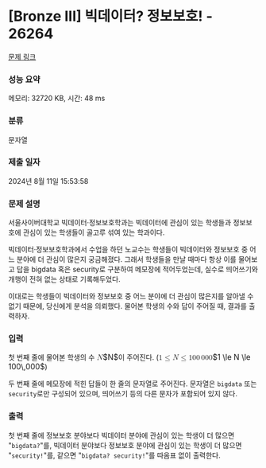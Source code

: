# [Bronze III] 빅데이터? 정보보호! - 26264 

[문제 링크](https://www.acmicpc.net/problem/26264) 

### 성능 요약

메모리: 32720 KB, 시간: 48 ms

### 분류

문자열

### 제출 일자

2024년 8월 11일 15:53:58

### 문제 설명

<p>서울사이버대학교 빅데이터·정보보호학과는 빅데이터에 관심이 있는 학생들과 정보보호에 관심이 있는 학생들이 골고루 섞여 있는 학과이다.</p>

<p>빅데이터·정보보호학과에서 수업을 하던 노교수는 학생들이 빅데이터와 정보보호 중 어느 분야에 더 관심이 많은지 궁금해졌다. 그래서 학생들을 만날 때마다 항상 이를 물어보고 답을 bigdata 혹은 security로 구분하여 메모장에 적어두었는데, 실수로 띄어쓰기와 개행이 전혀 없는 상태로 기록해두었다.</p>

<p>이대로는 학생들이 빅데이터와 정보보호 중 어느 분야에 더 관심이 많은지를 알아낼 수 없기 때문에, 당신에게 분석을 의뢰했다. 물어본 학생의 수와 답이 주어질 때, 결과를 출력하자.</p>

### 입력 

 <p>첫 번째 줄에 물어본 학생의 수 <mjx-container class="MathJax" jax="CHTML" style="font-size: 109%; position: relative;"><mjx-math class="MJX-TEX" aria-hidden="true"><mjx-mi class="mjx-i"><mjx-c class="mjx-c1D441 TEX-I"></mjx-c></mjx-mi></mjx-math><mjx-assistive-mml unselectable="on" display="inline"><math xmlns="http://www.w3.org/1998/Math/MathML"><mi>N</mi></math></mjx-assistive-mml><span aria-hidden="true" class="no-mathjax mjx-copytext">$N$</span></mjx-container>이 주어진다. (<mjx-container class="MathJax" jax="CHTML" style="font-size: 109%; position: relative;"><mjx-math class="MJX-TEX" aria-hidden="true"><mjx-mn class="mjx-n"><mjx-c class="mjx-c31"></mjx-c></mjx-mn><mjx-mo class="mjx-n" space="4"><mjx-c class="mjx-c2264"></mjx-c></mjx-mo><mjx-mi class="mjx-i" space="4"><mjx-c class="mjx-c1D441 TEX-I"></mjx-c></mjx-mi><mjx-mo class="mjx-n" space="4"><mjx-c class="mjx-c2264"></mjx-c></mjx-mo><mjx-mn class="mjx-n" space="4"><mjx-c class="mjx-c31"></mjx-c><mjx-c class="mjx-c30"></mjx-c><mjx-c class="mjx-c30"></mjx-c></mjx-mn><mjx-mstyle><mjx-mspace style="width: 0.167em;"></mjx-mspace></mjx-mstyle><mjx-mn class="mjx-n"><mjx-c class="mjx-c30"></mjx-c><mjx-c class="mjx-c30"></mjx-c><mjx-c class="mjx-c30"></mjx-c></mjx-mn></mjx-math><mjx-assistive-mml unselectable="on" display="inline"><math xmlns="http://www.w3.org/1998/Math/MathML"><mn>1</mn><mo>≤</mo><mi>N</mi><mo>≤</mo><mn>100</mn><mstyle scriptlevel="0"><mspace width="0.167em"></mspace></mstyle><mn>000</mn></math></mjx-assistive-mml><span aria-hidden="true" class="no-mathjax mjx-copytext">$1 \le N \le 100\,000$</span></mjx-container>)</p>

<p>두 번째 줄에 메모장에 적힌 답들이 한 줄의 문자열로 주어진다. 문자열은 <code>bigdata</code> 또는 <code>security</code>로만 구성되어 있으며, 띄어쓰기 등의 다른 문자가 포함되어 있지 않다.</p>

### 출력 

 <p>첫 번째 줄에 정보보호 분야보다 빅데이터 분야에 관심이 있는 학생이 더 많으면 "<code>bigdata?</code>"를, 빅데이터 분야보다 정보보호 분야에 관심이 있는 학생이 더 많으면 "<code>security!</code>"를, 같으면 "<code>bigdata? security!</code>"를 따옴표 없이 출력한다.</p>

